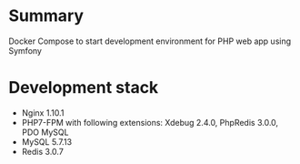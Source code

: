 # Summary
Docker Compose to start development environment for PHP web app using Symfony

# Development stack
- Nginx 1.10.1
- PHP7-FPM with following extensions: Xdebug 2.4.0, PhpRedis 3.0.0, PDO MySQL
- MySQL 5.7.13
- Redis 3.0.7
